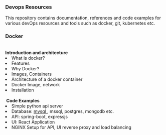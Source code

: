 <h3> Devops Resources </h3>
<p>  This repository contains documentation, references and code examples for various devOps resources and tools such as docker,
git, kubernetes etc.</p>


<h3> Docker </h3>
</br>
<b> Introduction and architecture </b>
<li> What is docker? </li>
<li> Features </li>
<li> Why Docker? </li>
<li> Images, Containers </li>
<li> Architecture of a docker container </li>
<li> Docker Image, network </li>
<li> Installation </li>

</br>
<b> &nbsp;Code Examples </b>
<li> Simple python api server </li>
<li> Database: <a href="https://github.com/adarshjhaa100/devops-resources/tree/master/Docker/Database/mysql"> mysql </a>, mssql, postgres, mongodb etc. </li>
<li> API: spring-boot, expressjs </li>
<li> UI: React Application </li>
<li> NGINX Setup for API, UI reverse proxy and load balancing </li>
